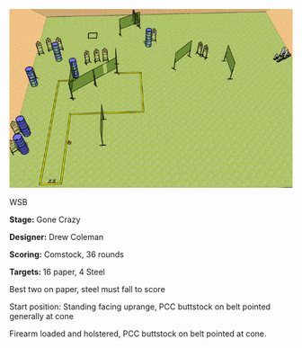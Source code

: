 ![Gone Crazy](Stage%20Design.png)

WSB

<b>Stage:</b> Gone Crazy

<b>Designer:</b> Drew Coleman

<b>Scoring:</b> Comstock, 36 rounds

<b>Targets: </b>16 paper, 4 Steel

Best two on paper, steel must fall to score

Start position: Standing facing uprange, PCC buttstock on belt pointed generally at cone

Firearm loaded and holstered, PCC buttstock on belt pointed at cone.

